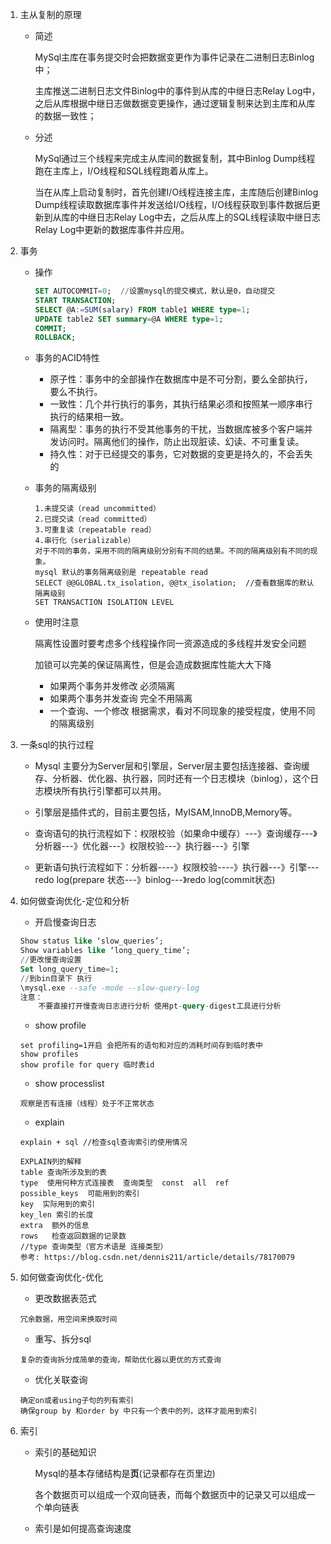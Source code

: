 1. 主从复制的原理
    - 简述

      MySql主库在事务提交时会把数据变更作为事件记录在二进制日志Binlog中；
    
      主库推送二进制日志文件Binlog中的事件到从库的中继日志Relay Log中，之后从库根据中继日志做数据变更操作，通过逻辑复制来达到主库和从库的数据一致性；
    - 分述
    
      MySql通过三个线程来完成主从库间的数据复制，其中Binlog Dump线程跑在主库上，I/O线程和SQL线程跑着从库上。

      当在从库上启动复制时，首先创建I/O线程连接主库，主库随后创建Binlog Dump线程读取数据库事件并发送给I/O线程，I/O线程获取到事件数据后更新到从库的中继日志Relay Log中去，之后从库上的SQL线程读取中继日志Relay Log中更新的数据库事件并应用。

2. 事务

    - 操作

      ```sql
      SET AUTOCOMMIT=0;  //设置mysql的提交模式，默认是0，自动提交
      START TRANSACTION;
      SELECT @A:=SUM(salary) FROM table1 WHERE type=1;
      UPDATE table2 SET summary=@A WHERE type=1;
      COMMIT;
      ROLLBACK;
      ```

    - 事务的ACID特性 

      - 原子性：事务中的全部操作在数据库中是不可分割，要么全部执行，要么不执行。
      - 一致性：几个并行执行的事务，其执行结果必须和按照某一顺序串行执行的结果相一致。
      - 隔离型：事务的执行不受其他事务的干扰，当数据库被多个客户端并发访问时。隔离他们的操作，防止出现脏读、幻读、不可重复读。
      - 持久性：对于已经提交的事务，它对数据的变更是持久的，不会丢失的

    - 事务的隔离级别

      ```
      1.未提交读（read uncommitted）
      2.已提交读（read committed）
      3.可重复读（repeatable read）
      4.串行化（serializable）
      对于不同的事务，采用不同的隔离级别分别有不同的结果。不同的隔离级别有不同的现象。
      mysql 默认的事务隔离级别是 repeatable read
      SELECT @@GLOBAL.tx_isolation, @@tx_isolation;  //查看数据库的默认隔离级别
      SET TRANSACTION ISOLATION LEVEL
      ```

    - 使用时注意

      隔离性设置时要考虑多个线程操作同一资源造成的多线程并发安全问题

      加锁可以完美的保证隔离性，但是会造成数据库性能大大下降

      - 如果两个事务并发修改	必须隔离
      - 如果两个事务并发查询    完全不用隔离
      - 一个查询、一个修改    根据需求，看对不同现象的接受程度，使用不同的隔离级别

3. 一条sql的执行过程

    - Mysql 主要分为Server层和引擎层，Server层主要包括连接器、查询缓存、分析器、优化器、执行器，同时还有一个日志模块（binlog），这个日志模块所有执行引擎都可以共用。

    - 引擎层是插件式的，目前主要包括，MyISAM,InnoDB,Memory等。

    - 查询语句的执行流程如下：权限校验（如果命中缓存）---》查询缓存---》分析器---》优化器---》权限校验---》执行器---》引擎

    - 更新语句执行流程如下：分析器----》权限校验----》执行器---》引擎---redo log(prepare 状态---》binlog---》redo log(commit状态)

4. 如何做查询优化-定位和分析

   - 开启慢查询日志

   ```sql
   Show status like ‘slow_queries’;
   Show variables like ‘long_query_time’;
   //更改慢查询设置
   Set long_query_time=1;
   //到bin目录下 执行 
   \mysql.exe --safe -mode --slow-query-log
   注意：
       不要直接打开慢查询日志进行分析 使用pt-query-digest工具进行分析
   ```
   - show profile
   ```
   set profiling=1开启 会把所有的语句和对应的消耗时间存到临时表中
   show profiles
   show profile for query 临时表id
   ```
   - show processlist
   ```
   观察是否有连接（线程）处于不正常状态
   ```
   - explain
   ```
   explain + sql //检查sql查询索引的使用情况 
   
   EXPLAIN列的解释
   table 查询所涉及到的表
   type  使用何种方式连接表  查询类型  const  all  ref
   possible_keys  可能用到的索引
   key  实际用到的索引
   key_len 索引的长度
   extra  额外的信息
   rows   检查返回数据的记录数
   //type 查询类型（官方术语是 连接类型）
   参考: https://blog.csdn.net/dennis211/article/details/78170079
   ```

5. 如何做查询优化-优化

   - 更改数据表范式

   ```
   冗余数据，用空间来换取时间
   ```
   - 重写、拆分sql
   ```
   复杂的查询拆分成简单的查询，帮助优化器以更优的方式查询
   ```
   - 优化关联查询
   ```
   确定on或者using子句的列有索引
   确保group by 和order by 中只有一个表中的列，这样才能用到索引
   ```

6. 索引

   - 索引的基础知识

     Mysql的基本存储结构是**页**(记录都存在页里边)

     各个数据页可以组成一个双向链表，而每个数据页中的记录又可以组成一个单向链表

   - 索引是如何提高查询速度